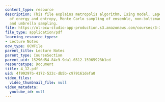 ```yaml
---
content_type: resource
description: This file explains metropolis algorithm, Ising model, Legendre transform
  of energy and entropy, Monte Carlo sampling of ensemble, non-boltzmann sampling
  and umbrella sampling.
file: https://ol-ocw-studio-app-production.s3.amazonaws.com/courses/3-320-atomistic-computer-modeling-of-materials-sma-5107-spring-2005/4f99297b4172522cdb5bc979161defa0_4_12.pdf
file_type: application/pdf
learning_resource_types:
- Lecture Notes
ocw_type: OCWFile
parent_title: Lecture Notes
parent_type: CourseSection
parent_uid: 15296d54-84c9-9da1-6512-15965923b1cd
resourcetype: Document
title: 4_12.pdf
uid: 4f99297b-4172-522c-db5b-c979161defa0
video_files:
  video_thumbnail_file: null
video_metadata:
  youtube_id: null
---
```

